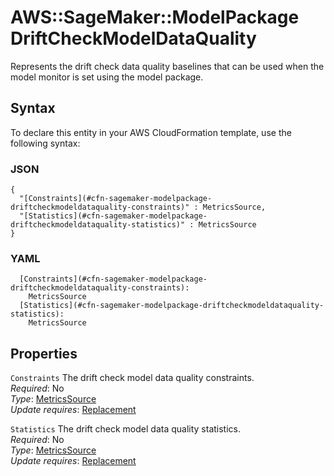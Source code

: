 # AWS::SageMaker::ModelPackage DriftCheckModelDataQuality<a name="aws-properties-sagemaker-modelpackage-driftcheckmodeldataquality"></a>

Represents the drift check data quality baselines that can be used when the model monitor is set using the model package\.

## Syntax<a name="aws-properties-sagemaker-modelpackage-driftcheckmodeldataquality-syntax"></a>

To declare this entity in your AWS CloudFormation template, use the following syntax:

### JSON<a name="aws-properties-sagemaker-modelpackage-driftcheckmodeldataquality-syntax.json"></a>

```
{
  "[Constraints](#cfn-sagemaker-modelpackage-driftcheckmodeldataquality-constraints)" : MetricsSource,
  "[Statistics](#cfn-sagemaker-modelpackage-driftcheckmodeldataquality-statistics)" : MetricsSource
}
```

### YAML<a name="aws-properties-sagemaker-modelpackage-driftcheckmodeldataquality-syntax.yaml"></a>

```
  [Constraints](#cfn-sagemaker-modelpackage-driftcheckmodeldataquality-constraints):
    MetricsSource
  [Statistics](#cfn-sagemaker-modelpackage-driftcheckmodeldataquality-statistics):
    MetricsSource
```

## Properties<a name="aws-properties-sagemaker-modelpackage-driftcheckmodeldataquality-properties"></a>

`Constraints` <a name="cfn-sagemaker-modelpackage-driftcheckmodeldataquality-constraints"></a>
The drift check model data quality constraints\.  
_Required_: No  
_Type_: [MetricsSource](aws-properties-sagemaker-modelpackage-metricssource.md)  
_Update requires_: [Replacement](https://docs.aws.amazon.com/AWSCloudFormation/latest/UserGuide/using-cfn-updating-stacks-update-behaviors.html#update-replacement)

`Statistics` <a name="cfn-sagemaker-modelpackage-driftcheckmodeldataquality-statistics"></a>
The drift check model data quality statistics\.  
_Required_: No  
_Type_: [MetricsSource](aws-properties-sagemaker-modelpackage-metricssource.md)  
_Update requires_: [Replacement](https://docs.aws.amazon.com/AWSCloudFormation/latest/UserGuide/using-cfn-updating-stacks-update-behaviors.html#update-replacement)
